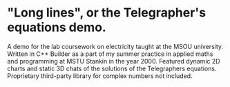 # "Long lines", or the Telegrapher's equations demo.
A demo for the lab coursework on electricity taught at the MSOU university. Written in C++ Builder as a part of my summer practice in applied maths and programming at MSTU Stankin in the year 2000. Featured dynamic 2D charts and static 3D chats of the solutions of the Telegraphers equations. Proprietary third-party library for complex numbers not included.
